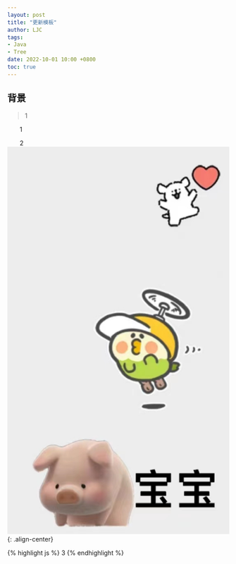 ```yaml
---
layout: post
title: "更新模板"
author: LJC
tags:
- Java
- Tree
date: 2022-10-01 10:00 +0800
toc: true
---
```

## 背景
> 1

&emsp;&emsp;1

&emsp;&emsp;2
![lay.jpg](/images/lay.jpg "LAY"){: .align-center}

{% highlight js %}
3
{% endhighlight %}
